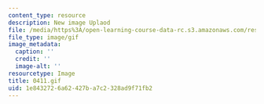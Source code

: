 ```yaml
---
content_type: resource
description: New image Uplaod
file: /media/https%3A/open-learning-course-data-rc.s3.amazonaws.com/res-21g-01-kana-spring-2010/1e8432726a62427ba7c2328ad9f71fb2_0411.gif
file_type: image/gif
image_metadata:
  caption: ''
  credit: ''
  image-alt: ''
resourcetype: Image
title: 0411.gif
uid: 1e843272-6a62-427b-a7c2-328ad9f71fb2
---
```

